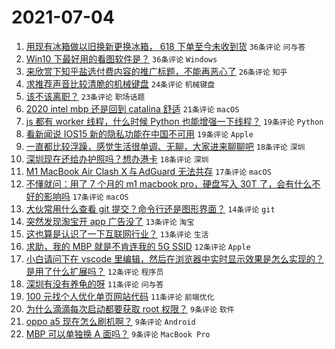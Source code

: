 # 2021-07-04

1. [用现有冰箱做以旧换新更换冰箱， 618 下单至今未收到货](https://www.v2ex.com/t/787399) `36条评论` `问与答`
1. [Win10 下最好用的看图软件是？](https://www.v2ex.com/t/787453) `36条评论` `Windows`
1. [来欣赏下知乎盐选付费内容的推广标题，不能再恶心了](https://www.v2ex.com/t/787416) `26条评论` `知乎`
1. [求推荐声音比较清脆的机械键盘](https://www.v2ex.com/t/787400) `24条评论` `机械键盘`
1. [该不该离职？](https://www.v2ex.com/t/787457) `23条评论` `职场话题`
1. [2020 intel mbp 还是回到 catalina 舒适](https://www.v2ex.com/t/787412) `21条评论` `macOS`
1. [js 都有 worker 线程，什么时候 Python 也能增强一下线程？](https://www.v2ex.com/t/787433) `19条评论` `Python`
1. [看新闻说 IOS15 新的隐私功能在中国不可用](https://www.v2ex.com/t/787429) `19条评论` `Apple`
1. [一直都比较浮躁，感觉生活很单调、无聊，大家进来聊聊吧](https://www.v2ex.com/t/787428) `18条评论` `深圳`
1. [深圳现在还给办护照吗？想办港卡](https://www.v2ex.com/t/787401) `18条评论` `深圳`
1. [M1 MacBook Air Clash X 与 AdGuard 无法共存](https://www.v2ex.com/t/787455) `17条评论` `macOS`
1. [不懂就问：用了 7 个月的 m1 macbook pro，硬盘写入 30T 了，会有什么不好的影响吗](https://www.v2ex.com/t/787430) `17条评论` `macOS`
1. [大伙常用什么查看 git 提交？命令行还是图形界面？](https://www.v2ex.com/t/787434) `14条评论` `git`
1. [突然发现淘宝开 app 广告没了](https://www.v2ex.com/t/787460) `13条评论` `淘宝`
1. [这也算是认识了一下互联网行业？](https://www.v2ex.com/t/787452) `13条评论` `生活`
1. [求助，我的 MBP 就是不肯连我的 5G SSID](https://www.v2ex.com/t/787482) `12条评论` `Apple`
1. [小白请问下在 vscode 里编辑，然后在浏览器中实时显示效果是怎么实现的？是用了什么扩展吗？](https://www.v2ex.com/t/787426) `12条评论` `程序员`
1. [深圳有没有养龟的呀](https://www.v2ex.com/t/787468) `11条评论` `问与答`
1. [100 元找个人优化单页网站代码](https://www.v2ex.com/t/787431) `11条评论` `前端优化`
1. [为什么滴滴每次启动都要获取 root 权限？](https://www.v2ex.com/t/787475) `9条评论` `软件`
1. [oppo a5 现在怎么刷机啊？](https://www.v2ex.com/t/787458) `9条评论` `Android`
1. [MBP 可以单独换 A 面吗？](https://www.v2ex.com/t/787424) `9条评论` `MacBook Pro`
